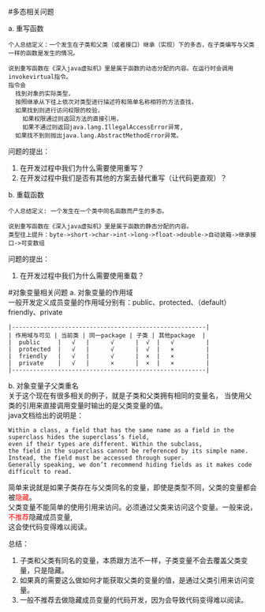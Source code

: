 #多态相关问题

  a. 重写函数  
  ```
  个人总结定义：一个发生在子类和父类（或者接口）继承（实现）下的多态，在子类编写与父类一样的函数是发生的情况。
  ```
  ```
  说到重写函数在《深入java虚拟机》里是属于函数的动态分配的内容。在运行时会调用invokevirtual指令。  
  指令会  
    找到对象的实际类型，  
    按照继承从下往上依次对类型进行描述符和简单名称相符的方法查找，  
    如果找到则进行访问权限的校验，  
      如果权限通过则返回方法的直接引用，  
      如果不通过则返回java.lang.IllegalAccessError异常,  
    如果找不到则抛出java.lang.AbstractMethodError异常。  
  ```
  
  问题的提出：  
  1. 在开发过程中我们为什么需要使用重写？
  2. 在开发过程中我们是否有其他的方案去替代重写（让代码更直观）？
  
  b. 重载函数
  
  ```
  个人总结定义: 一个发生在一个类中同名函数而产生的多态。
  ```
  ```
  说到重写函数在《深入java虚拟机》里是属于函数的静态分配的内容。
  类型往上提升：byte->short->char->int->long->float->double->自动装箱->继承接口->可变数组
  ```
    
  问题的提出：  
  1. 在开发过程中我们为什么需要使用重载？

#对象变量相关问题
  a. 对象变量的作用域  
  一般开发定义成员变量的作用域分别有：public、protected、（default）friendly、private
  ```text
  |-------------------------------------------------------|
  | 作用域与可见 | 当前类 | 同一package | 子类 | 其他package  |   
  |  public     |   √   |      √      |  √  |   √         |
  |  protected  |   √   |      √      |  √  |   ×         | 
  |  friendly   |   √   |      √      |  ×  |   ×         |
  |  private    |   √   |      ×      |  ×  |   ×         |
  |-------------------------------------------------------|
  ```
  
  b. 对象变量子父类重名  
  关于这个现在有很多相关的例子，就是子类和父类拥有相同的变量名，
  当使用父类的引用来直接调用变量时输出的是父类变量的值。  
  java文档给出的说明是：  
  ```
  Within a class, a field that has the same name as a field in the superclass hides the superclass’s field, 
  even if their types are different. Within the subclass, 
  the field in the superclass cannot be referenced by its simple name. 
  Instead, the field must be accessed through super. 
  Generally speaking, we don’t recommend hiding fields as it makes code difficult to read.
  ```
  简单来说就是如果子类存在与父类同名的变量，即使是类型不同，父类的变量都会被<font color="red">隐藏</font>。  
  父类变量不能简单的使用引用来访问。必须通过父类来访问这个变量。一般来说，<font color="red">不推荐</font>隐藏成员变量,  
  这会使代码变得难以阅读。
  
  总结：  
  1. 子类和父类有同名的变量，本质跟方法不一样，子类变量不会去覆盖父类变量，只是隐藏。
  2. 如果真的需要这么做如何才能获取父类的变量的值，是通过父类引用来访问变量。
  3. 一般不推荐去做隐藏成员变量的代码开发，因为会导致代码变得难以阅读。
  